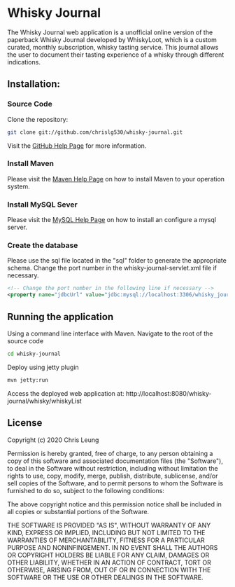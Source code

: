 # Whisky Journal

The Whisky Journal web application is a unofficial online version of the paperback Whisky Journal developed by WhiskyLoot, 
which is a custom curated, monthly subscription, whisky tasting service. This journal allows the user to document their tasting experience of a whisky
through different indications.

## Installation:
### Source Code
Clone the repository:

```bash
git clone git://github.com/chrislg530/whisky-journal.git
```

Visit the [GitHub Help Page](https://help.github.com) for more information.
### Install Maven
Please visit the [Maven Help Page](https://maven.apache.org/install.html) on how to install Maven to your operation system.
### Install MySQL Sever
Please visit the [MySQL Help Page](https://dev.mysql.com/doc/refman/8.0/en/installing.html) on how to install an configure a mysql server.
### Create the database
Please use the sql file located in the "sql" folder to generate the appropriate schema.
Change the port number in the whisky-journal-servlet.xml file if necessary.
```xml
<!-- Change the port number in the following line if necessary -->
<property name="jdbcUrl" value="jdbc:mysql://localhost:3306/whisky_journal?useSSL=false&amp;serverTimezone=UTC" /> 
```


## Running the application
Using a command line interface with Maven. 
Navigate to the root of the source code 

```bash
cd whisky-journal
```

Deploy using jetty plugin
```bash
mvn jetty:run
```
Access the deployed web application at: http://localhost:8080/whisky-journal/whisky/whiskyList



## License

Copyright (c) 2020 Chris Leung

Permission is hereby granted, free of charge, to any person obtaining a copy
of this software and associated documentation files (the "Software"), to deal
in the Software without restriction, including without limitation the rights
to use, copy, modify, merge, publish, distribute, sublicense, and/or sell
copies of the Software, and to permit persons to whom the Software is
furnished to do so, subject to the following conditions:

The above copyright notice and this permission notice shall be included in all
copies or substantial portions of the Software.

THE SOFTWARE IS PROVIDED "AS IS", WITHOUT WARRANTY OF ANY KIND, EXPRESS OR
IMPLIED, INCLUDING BUT NOT LIMITED TO THE WARRANTIES OF MERCHANTABILITY,
FITNESS FOR A PARTICULAR PURPOSE AND NONINFINGEMENT. IN NO EVENT SHALL THE
AUTHORS OR COPYRIGHT HOLDERS BE LIABLE FOR ANY CLAIM, DAMAGES OR OTHER
LIABILITY, WHETHER IN AN ACTION OF CONTRACT, TORT OR OTHERWISE, ARISING FROM,
OUT OF OR IN CONNECTION WITH THE SOFTWARE OR THE USE OR OTHER DEALINGS IN THE
SOFTWARE.